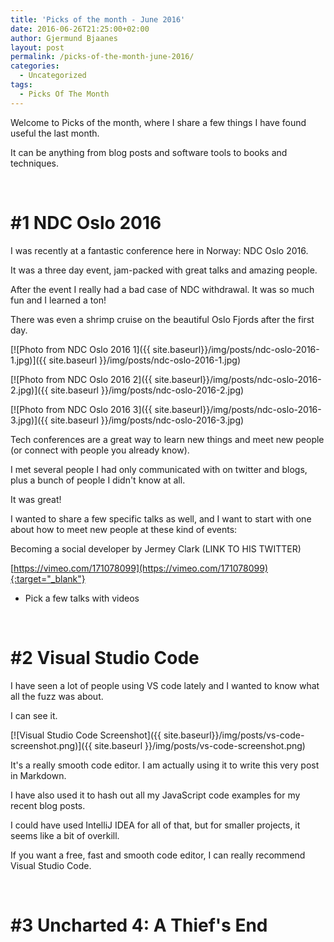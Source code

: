 ```yaml
---
title: 'Picks of the month - June 2016'
date: 2016-06-26T21:25:00+02:00
author: Gjermund Bjaanes
layout: post
permalink: /picks-of-the-month-june-2016/
categories:
  - Uncategorized
tags:
  - Picks Of The Month
---
```

Welcome to Picks of the month, where I share a few things I have found useful the last month.

It can be anything from blog posts and software tools to books and techniques.

<!--more-->

&nbsp;

# #1 NDC Oslo 2016

I was recently at a fantastic conference here in Norway: NDC Oslo 2016.

It was a three day event, jam-packed with great talks and amazing people.

After the event I really had a bad case of NDC withdrawal. It was so much fun and I learned a ton!

There was even a shrimp cruise on the beautiful Oslo Fjords after the first day.

[![Photo from NDC Oslo 2016 1]({{ site.baseurl}}/img/posts/ndc-oslo-2016-1.jpg)]({{ site.baseurl }}/img/posts/ndc-oslo-2016-1.jpg) 

[![Photo from NDC Oslo 2016 2]({{ site.baseurl}}/img/posts/ndc-oslo-2016-2.jpg)]({{ site.baseurl }}/img/posts/ndc-oslo-2016-2.jpg) 

[![Photo from NDC Oslo 2016 3]({{ site.baseurl}}/img/posts/ndc-oslo-2016-3.jpg)]({{ site.baseurl }}/img/posts/ndc-oslo-2016-3.jpg) 


Tech conferences are a great way to learn new things and meet new people (or connect with people you already know).

I met several people I had only communicated with on twitter and blogs, plus a bunch of people I didn't know at all.

It was great!

I wanted to share a few specific talks as well, and I want to start with one about how to meet new people at these
kind of events:

Becoming a social developer by Jermey Clark (LINK TO HIS TWITTER)

[https://vimeo.com/171078099](https://vimeo.com/171078099){:target="_blank"}

* Pick a few talks with videos

&nbsp;

# #2 Visual Studio Code

I have seen a lot of people using VS code lately and I wanted to know what all the fuzz was about.

I can see it.

[![Visual Studio Code Screenshot]({{ site.baseurl}}/img/posts/vs-code-screenshot.png)]({{ site.baseurl }}/img/posts/vs-code-screenshot.png) 

It's a really smooth code editor. I am actually using it to write this very post in Markdown.

I have also used it to hash out all my JavaScript code examples for my recent blog posts.

I could have used IntelliJ IDEA for all of that, but for smaller projects, it seems like a bit of overkill.

If you want a free, fast and smooth code editor, I can really recommend Visual Studio Code.

&nbsp;

# #3 Uncharted 4: A Thief's End